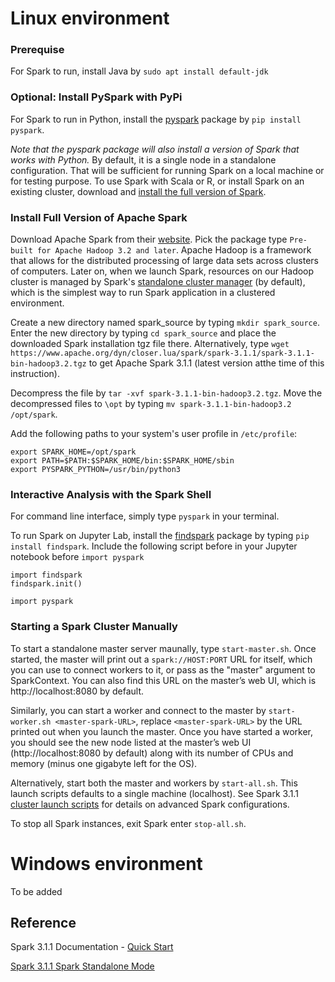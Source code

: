 # Linux environment

### Prerequise

For Spark to run, install Java by 
``sudo apt install default-jdk``

### Optional: Install PySpark with PyPi

For Spark to run in Python, install the [pyspark](https://pypi.org/project/pyspark/) package by ``pip install pyspark``.

*Note that the pyspark package will also install a version of Spark that works with Python.* By default, it is a single node in a standalone configuration. That will be sufficient for running Spark on a local machine or for testing purpose. To use Spark with Scala or R, or install Spark on an existing cluster, download and [install the full version of Spark](#Install-Full-Version-of-Apache-Spark).

### Install Full Version of Apache Spark

Download Apache Spark from their [website](http://spark.apache.org/downloads.html). Pick the package type ``Pre-built for Apache Hadoop 3.2 and later``. Apache Hadoop is a framework that allows for the distributed processing of large data sets across clusters of computers. Later on, when we launch Spark, resources on our Hadoop cluster is managed by Spark's [standalone cluster manager](https://spark.apache.org/docs/latest/spark-standalone.html) (by default), which is the simplest way to run Spark application in a clustered environment.

Create a new directory named spark_source by typing ``mkdir spark_source``. Enter the new directory by typing ``cd spark_source`` and place the downloaded Spark installation tgz file there. Alternatively, type ``wget https://www.apache.org/dyn/closer.lua/spark/spark-3.1.1/spark-3.1.1-bin-hadoop3.2.tgz`` to get Apache Spark 3.1.1 (latest version atthe time of this instruction).

Decompress the file by ``tar -xvf spark-3.1.1-bin-hadoop3.2.tgz``. Move the decompressed files to ``\opt`` by typing ``mv spark-3.1.1-bin-hadoop3.2 /opt/spark``.

Add the following paths to your system's user profile in ``/etc/profile``:
```
export SPARK_HOME=/opt/spark
export PATH=$PATH:$SPARK_HOME/bin:$SPARK_HOME/sbin
export PYSPARK_PYTHON=/usr/bin/python3
```

### Interactive Analysis with the Spark Shell

For command line interface, simply type ``pyspark`` in your terminal.

To run Spark on Jupyter Lab, install the [findspark](https://pypi.org/project/findspark/) package by typing ``pip install findspark``. Include the following script before in your Jupyter notebook before ``import pyspark``
```
import findspark
findspark.init()

import pyspark
```

### Starting a Spark Cluster Manually

To start a standalone master server maunally, type ``start-master.sh``. Once started, the master will print out a ``spark://HOST:PORT`` URL for itself, which you can use to connect workers to it, or pass as the "master" argument to SparkContext. You can also find this URL on the master’s web UI, which is http://localhost:8080 by default.

Similarly, you can start a worker and connect to the master by ``start-worker.sh <master-spark-URL>``, replace ``<master-spark-URL>`` by the URL printed out when you launch the master. Once you have started a worker, you should see the new node listed at the master’s web UI (http://localhost:8080 by default) along with its number of CPUs and memory (minus one gigabyte left for the OS).

Alternatively, start both the master and workers by ``start-all.sh``. This launch scripts defaults to a single machine (localhost). See Spark 3.1.1 [cluster launch scripts](https://spark.apache.org/docs/3.1.1/spark-standalone.html#cluster-launch-scripts) for details on advanced Spark configurations.

To stop all Spark instances, exit Spark enter ``stop-all.sh``.

# Windows environment
To be added

Reference
---
Spark 3.1.1 Documentation - [Quick Start](https://spark.apache.org/docs/latest/quick-start.html)
  
[Spark 3.1.1 Spark Standalone Mode](https://spark.apache.org/docs/3.1.1/spark-standalone.html)
